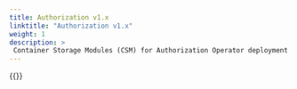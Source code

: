 ```yaml
---
title: Authorization v1.x
linktitle: "Authorization v1.x"
weight: 1
description: >
 Container Storage Modules (CSM) for Authorization Operator deployment
--- 
```


{{<include file="content/v1/getting-started/installation/operator/modules/authorizationv1-x.md">}}
